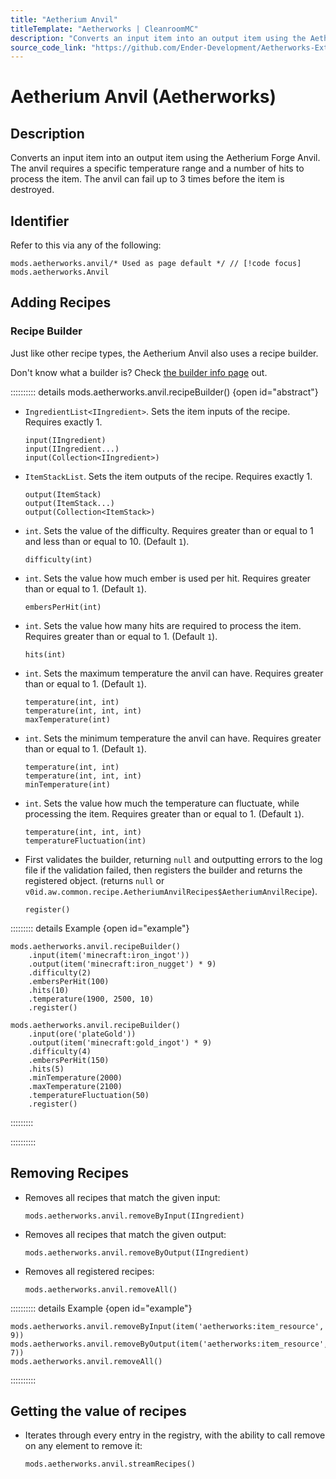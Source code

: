 ```yaml
---
title: "Aetherium Anvil"
titleTemplate: "Aetherworks | CleanroomMC"
description: "Converts an input item into an output item using the Aetherium Forge Anvil. The anvil requires a specific temperature range and a number of hits to process the item. The anvil can fail up to 3 times before the item is destroyed."
source_code_link: "https://github.com/Ender-Development/Aetherworks-Extended-Lifeblob/master/src/main/java/v0id/aw/compat/groovyscript/Anvil.java"
---
```


# Aetherium Anvil (Aetherworks)

## Description

Converts an input item into an output item using the Aetherium Forge Anvil. The anvil requires a specific temperature range and a number of hits to process the item. The anvil can fail up to 3 times before the item is destroyed.

## Identifier

Refer to this via any of the following:

```groovy:no-line-numbers {1}
mods.aetherworks.anvil/* Used as page default */ // [!code focus]
mods.aetherworks.Anvil
```


## Adding Recipes

### Recipe Builder

Just like other recipe types, the Aetherium Anvil also uses a recipe builder.

Don't know what a builder is? Check [the builder info page](../../getting_started/builder.md) out.

:::::::::: details mods.aetherworks.anvil.recipeBuilder() {open id="abstract"}
- `IngredientList<IIngredient>`. Sets the item inputs of the recipe. Requires exactly 1.

    ```groovy:no-line-numbers
    input(IIngredient)
    input(IIngredient...)
    input(Collection<IIngredient>)
    ```

- `ItemStackList`. Sets the item outputs of the recipe. Requires exactly 1.

    ```groovy:no-line-numbers
    output(ItemStack)
    output(ItemStack...)
    output(Collection<ItemStack>)
    ```

- `int`. Sets the value of the difficulty. Requires greater than or equal to 1 and less than or equal to 10. (Default `1`).

    ```groovy:no-line-numbers
    difficulty(int)
    ```

- `int`. Sets the value how much ember is used per hit. Requires greater than or equal to 1. (Default `1`).

    ```groovy:no-line-numbers
    embersPerHit(int)
    ```

- `int`. Sets the value how many hits are required to process the item. Requires greater than or equal to 1. (Default `1`).

    ```groovy:no-line-numbers
    hits(int)
    ```

- `int`. Sets the maximum temperature the anvil can have. Requires greater than or equal to 1. (Default `1`).

    ```groovy:no-line-numbers
    temperature(int, int)
    temperature(int, int, int)
    maxTemperature(int)
    ```

- `int`. Sets the minimum temperature the anvil can have. Requires greater than or equal to 1. (Default `1`).

    ```groovy:no-line-numbers
    temperature(int, int)
    temperature(int, int, int)
    minTemperature(int)
    ```

- `int`. Sets the value how much the temperature can fluctuate, while processing the item. Requires greater than or equal to 1. (Default `1`).

    ```groovy:no-line-numbers
    temperature(int, int, int)
    temperatureFluctuation(int)
    ```

- First validates the builder, returning `null` and outputting errors to the log file if the validation failed, then registers the builder and returns the registered object. (returns `null` or `v0id.aw.common.recipe.AetheriumAnvilRecipes$AetheriumAnvilRecipe`).

    ```groovy:no-line-numbers
    register()
    ```

::::::::: details Example {open id="example"}
```groovy:no-line-numbers
mods.aetherworks.anvil.recipeBuilder()
    .input(item('minecraft:iron_ingot'))
    .output(item('minecraft:iron_nugget') * 9)
    .difficulty(2)
    .embersPerHit(100)
    .hits(10)
    .temperature(1900, 2500, 10)
    .register()

mods.aetherworks.anvil.recipeBuilder()
    .input(ore('plateGold'))
    .output(item('minecraft:gold_ingot') * 9)
    .difficulty(4)
    .embersPerHit(150)
    .hits(5)
    .minTemperature(2000)
    .maxTemperature(2100)
    .temperatureFluctuation(50)
    .register()
```

:::::::::

::::::::::

## Removing Recipes

- Removes all recipes that match the given input:

    ```groovy:no-line-numbers
    mods.aetherworks.anvil.removeByInput(IIngredient)
    ```

- Removes all recipes that match the given output:

    ```groovy:no-line-numbers
    mods.aetherworks.anvil.removeByOutput(IIngredient)
    ```

- Removes all registered recipes:

    ```groovy:no-line-numbers
    mods.aetherworks.anvil.removeAll()
    ```

:::::::::: details Example {open id="example"}
```groovy:no-line-numbers
mods.aetherworks.anvil.removeByInput(item('aetherworks:item_resource', 9))
mods.aetherworks.anvil.removeByOutput(item('aetherworks:item_resource', 7))
mods.aetherworks.anvil.removeAll()
```

::::::::::

## Getting the value of recipes

- Iterates through every entry in the registry, with the ability to call remove on any element to remove it:

    ```groovy:no-line-numbers
    mods.aetherworks.anvil.streamRecipes()
    ```
